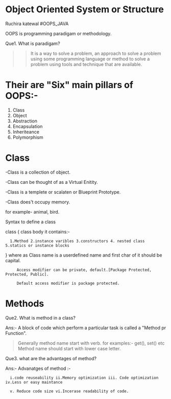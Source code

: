 # Object Oriented System or Structure

Ruchira katewal
#OOPS_JAVA


OOPS is programming paradigam or methodology.

Que1. What is paradigam?

>> It is a way to solve a problem, an approach to solve a problem using some programming language or method to solve 
      a problem using tools and technique that are available.

# Their are "Six" main pillars of OOPS:- 
1. Class
2. Object
3. Abstraction
4. Encapsulation
5. Inheriteance
6. Polymorphism

# Class 

-Class is a collection of object. 

-Class can be thought of as a Virtual Enitity.

-Class is a templete or scalaten or Blueprint Prototype.

-Class does't occupy memory.

 for example- animal, bird.

 Syntax to define a class

<Access modifier > class <className>
{
      class body it contains:- 

      1.Method 2.instance varibles 3.constructors 4. nested class 5.statics or instance blocks

}
where as Class name is a userdefined name and first char of it should be capital.

         Access modifier can be private, default.[Package Protected, Protected, Public].

         Default access modifier is package protected.

# Methods
 
Que2. What is method in a class?

Ans:- A block of code which perform a particular task is called a "Method pr Function".
>Generally method name start with verb.
>for examples:- get(), set() etc
>Method name should start with lower case letter.

Que3. what are the advantages of method?

Ans:- Advanatges of method :-

      i.code reuseability ii.Memory optimization iii. Code optimization iv.Less or easy maintance

      v. Reduce code size vi.Incerase readability of code.
